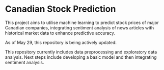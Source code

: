 # Canadian Stock Prediction
This project aims to utilise machine learning to predict stock prices of major Canadian companies, integrating sentiment analysis of news articles with historical market data to enhance predictive accuracy. 

As of May 29, this repository is being actively updated.

This repository currently includes data preprocessing and exploratory data analysis. Next steps include developing a basic model and then integrating sentiment analysis.
